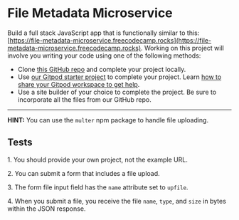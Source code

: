 File Metadata Microservice
==========================

Build a full stack JavaScript app that is functionally similar to this: [https://file-metadata-microservice.freecodecamp.rocks](https://file-metadata-microservice.freecodecamp.rocks). Working on this project will involve you writing your code using one of the following methods:

*   Clone [this GitHub repo](https://github.com/freeCodeCamp/boilerplate-project-filemetadata/) and complete your project locally.
*   Use [our Gitpod starter project](https://gitpod.io/?autostart=true#https://github.com/freeCodeCamp/boilerplate-project-filemetadata/) to complete your project. Learn [how to share your Gitpod workspace to get help](https://forum.freecodecamp.org/t/how-to-use-gitpod-in-the-curriculum/668669#how-can-i-share-my-workspace-to-get-help-8).
*   Use a site builder of your choice to complete the project. Be sure to incorporate all the files from our GitHub repo.

* * *

**HINT:** You can use the `multer` npm package to handle file uploading.

Tests
-----

1\. You should provide your own project, not the example URL.
    
2\. You can submit a form that includes a file upload.
    
3\. The form file input field has the `name` attribute set to `upfile`.
    
4\. When you submit a file, you receive the file `name`, `type`, and `size` in bytes within the JSON response.
